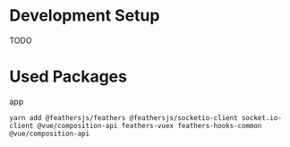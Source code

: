 # Development Setup

TODO

# Used Packages
app
```
yarn add @feathersjs/feathers @feathersjs/socketio-client socket.io-client @vue/composition-api feathers-vuex feathers-hooks-common @vue/composition-api
```
